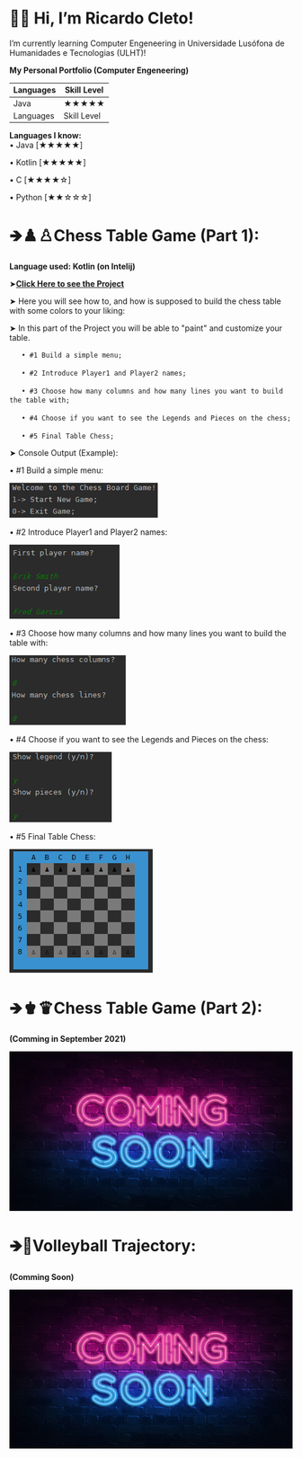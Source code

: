 # 👋🏼 Hi, I’m Ricardo Cleto!

I’m currently learning Computer Engeneering in Universidade Lusófona de Humanidades e Tecnologias (ULHT)!


**My Personal Portfolio (Computer Engeneering)**
          
          
| Languages | Skill Level |
| --------- | ----------- |
|    Java   |   ★★★★★   |
| Languages | Skill Level |
          
          
          
          
          
          
**Languages I know:**                 
  • Java [★★★★★]
  
  • Kotlin [★★★★★]
  
  • C [★★★★☆]
  
  • Python [★★☆☆☆]
  
                 
# **🡺♟♙Chess Table Game (Part 1):**    

**Language used: Kotlin (on Intelij)**

  ➤[**Click Here to see the Project**](https://github.com/RicardoCleto/Ricardo.Cleto_Personal-Portfolio/tree/main/Projeto1%20Fundamentos%20Programa%C3%A7%C3%A3o%20(Completo))
     
 ➤ Here you will see how to, and how is supposed to build the chess table with some colors to your liking:
      
   ➤ In this part of the Project you will be able to "paint" and customize your table.
   
       • #1 Build a simple menu;
       
       • #2 Introduce Player1 and Player2 names;
       
       • #3 Choose how many columns and how many lines you want to build the table with;
       
       • #4 Choose if you want to see the Legends and Pieces on the chess;
       
       • #5 Final Table Chess;
       
➤ Console Output (Example):
        
• #1 Build a simple menu:

  ![](/images/portfolio1.PNG)
              
• #2 Introduce Player1 and Player2 names: 

  ![](/images/portfolio2.PNG)
               
• #3 Choose how many columns and how many lines you want to build the table with: 

  ![](/images/portfolio3.PNG)
               
• #4 Choose if you want to see the Legends and Pieces on the chess: 

  ![](/images/portfolio4.png)
               
• #5 Final Table Chess: 

  ![](/images/portfolio5.png)

# **🡺♚♛Chess Table Game (Part 2):**

 **(Comming in September 2021)**
 
 ![](/images/comingsoon.jpg)

# **🡺🏐Volleyball Trajectory:**
 
 **(Comming Soon)**
 
 ![](/images/comingsoon.jpg)

